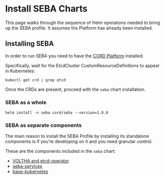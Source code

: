 # Install SEBA Charts

This page walks through the sequence of Helm operations needed to
bring up the SEBA profile. It assumes the Platform has already been
installed.

## Installing SEBA

In order to run SEBA you need to have the [CORD Platform](../../platform.md) installed.

Specifically, wait for the EtcdCluster CustomResourceDefinitions to
appear in Kubernetes:

```shell
kubectl get crd | grep etcd
```

Once the CRDs are present, proceed with the `seba` chart installation.

### SEBA as a whole

```shell
helm install -n seba cord/seba --version=1.0.0
```

### SEBA as separate components

The main reason to install the SEBA Profile by installing its standalone
components is if you're developing on it and you need granular control.

These are the components included in the `seba` chart:

- [VOLTHA and etcd-operator](../../charts/voltha.md)
- [seba-services](../../charts/seba-services.md)
- [base-kubernetes](../../charts/base-kubernetes.md)
